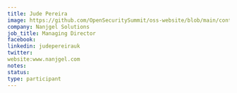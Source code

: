 ```yaml
---
title: Jude Pereira
image: https://github.com/OpenSecuritySummit/oss-website/blob/main/content/participant/images/Jude%20Award%20-%20Jude%20Pereira.JPG?raw=true
company: Nanjgel Solutions
job_title: Managing Director
facebook:
linkedin: judepereirauk
twitter:
website:www.nanjgel.com
notes:
status: 
type: participant
---
```

